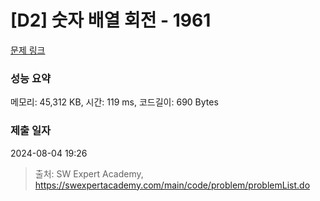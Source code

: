 # [D2] 숫자 배열 회전 - 1961 

[문제 링크](https://swexpertacademy.com/main/code/problem/problemDetail.do?contestProbId=AV5Pq-OKAVYDFAUq) 

### 성능 요약

메모리: 45,312 KB, 시간: 119 ms, 코드길이: 690 Bytes

### 제출 일자

2024-08-04 19:26



> 출처: SW Expert Academy, https://swexpertacademy.com/main/code/problem/problemList.do